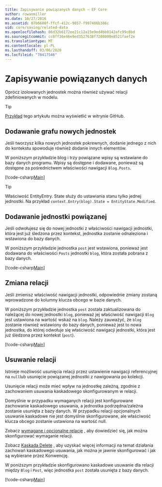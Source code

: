 ```yaml
---
title: Zapisywanie powiązanych danych — EF Core
author: rowanmiller
ms.date: 10/27/2016
ms.assetid: 07b6680f-ffcf-412c-9857-f997486b386c
uid: core/saving/related-data
ms.openlocfilehash: 86d32b6172ee21c12a15e9ed4bb0142afc99c8bd
ms.sourcegitcommit: cc0ff36e46e9ed3527638f7208000e8521faef2e
ms.translationtype: MT
ms.contentlocale: pl-PL
ms.lasthandoff: 03/06/2020
ms.locfileid: "78417546"
---
```

# <a name="saving-related-data"></a>Zapisywanie powiązanych danych

Oprócz izolowanych jednostek można również używać relacji zdefiniowanych w modelu.

> [!TIP]  
> [Przykład](https://github.com/dotnet/EntityFramework.Docs/tree/master/samples/core/Saving/RelatedData/) tego artykułu można wyświetlić w witrynie GitHub.

## <a name="adding-a-graph-of-new-entities"></a>Dodawanie grafu nowych jednostek

Jeśli tworzysz kilka nowych jednostek pokrewnych, dodanie jednego z nich do kontekstu spowoduje również dodanie innych elementów.

W poniższym przykładzie blog i trzy powiązane wpisy są wstawiane do bazy danych programu. Wpisy są dostępne i dodawane, ponieważ są dostępne za pośrednictwem właściwości nawigacji `Blog.Posts`.

[!code-csharp[Main](../../../samples/core/Saving/RelatedData/Sample.cs#AddingGraphOfEntities)]

> [!TIP]  
> Właściwość EntityEntry. State służy do ustawiania stanu tylko jednej jednostki. Na przykład `context.Entry(blog).State = EntityState.Modified`.

## <a name="adding-a-related-entity"></a>Dodawanie jednostki powiązanej

Jeśli odwołujesz się do nowej jednostki z właściwości nawigacji jednostki, która jest już śledzona przez kontekst, jednostka zostanie odnaleziona i wstawiona do bazy danych.

W poniższym przykładzie jednostka `post` jest wstawiona, ponieważ jest dodawana do właściwości `Posts` jednostki `blog`, która została pobrana z bazy danych.

[!code-csharp[Main](../../../samples/core/Saving/RelatedData/Sample.cs#AddingRelatedEntity)]

## <a name="changing-relationships"></a>Zmiana relacji

Jeśli zmienisz właściwość nawigacji jednostki, odpowiednie zmiany zostaną wprowadzone do kolumny klucza obcego w bazie danych.

W poniższym przykładzie jednostka `post` została zaktualizowana do należącej do nowej jednostki `blog`, ponieważ jej właściwość nawigacji `Blog` jest ustawiona na wartość wskaż na `blog`. Należy zauważyć, że `blog` zostanie również wstawiony do bazy danych, ponieważ jest to nowa jednostka, do której odwołuje się właściwość nawigacji jednostki, która jest już śledzona przez kontekst (`post`).

[!code-csharp[Main](../../../samples/core/Saving/RelatedData/Sample.cs#ChangingRelationships)]

## <a name="removing-relationships"></a>Usuwanie relacji

Istnieje możliwość usunięcia relacji przez ustawienie nawigacji referencyjnej na `null`lub usunięcie powiązanej jednostki z nawigowania po kolekcji.

Usunięcie relacji może mieć wpływ na jednostkę zależną, zgodnie z zachowaniem usuwania kaskadowego skonfigurowanym w relacji.

Domyślnie w przypadku wymaganych relacji jest konfigurowane zachowanie kaskadowego usuwania, a jednostka podrzędna/zależna zostanie usunięta z bazy danych. W przypadku relacji opcjonalnych usuwanie kaskadowe nie jest domyślnie skonfigurowane, ale właściwość klucza obcego zostanie ustawiona na wartość null.

Zobacz [wymagane i opcjonalne relacje](../modeling/relationships.md#required-and-optional-relationships) , aby dowiedzieć się, jak można skonfigurować wymaganie relacji.

Zobacz [Kaskada Delete](cascade-delete.md) , aby uzyskać więcej informacji na temat działania zachowań kaskadowego usuwania, jak można je jawnie skonfigurować i jak są wybierane przez Konwencję.

W poniższym przykładzie skonfigurowano kaskadowe usuwanie dla relacji między `Blog` i `Post`, więc jednostka `post` została usunięta z bazy danych.

[!code-csharp[Main](../../../samples/core/Saving/RelatedData/Sample.cs#RemovingRelationships)]
